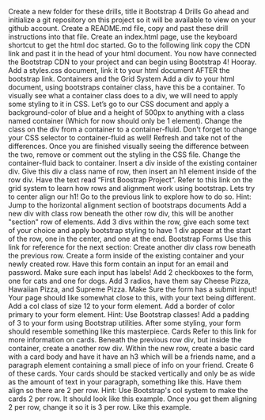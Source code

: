 Create a new folder for these drills, title it Bootstrap 4 Drills
Go ahead and initialize a git repository on this project so it will be available to view on your github account.
Create a README.md file, copy and past these drill instructions into that file.
Create an index.html page, use the keyboard shortcut to get the html doc started.
Go to the following link copy the CDN link and past it in the head of your html document.
You now have connected the Bootstrap CDN to your project and can begin using Bootstrap 4! Hooray.
Add a styles.css document, link it to your html document AFTER the bootstrap link.
Containers and the Grid System
Add a div to your html document, using bootstraps container class, have this be a container.
To visually see what a container class does to a div, we will need to apply some styling to it in CSS. Let’s go to our CSS document and apply a background-color of blue and a height of 500px to anything with a class named container (Which for now should only be 1 element).
Change the class on the div from a container to a container-fluid. Don't forget to change your CSS selector to container-fluid as well! Refresh and take not of the differences. Once you are finished visually seeing the difference between the two, remove or comment out the styling in the CSS file.
Change the container-fluid back to container.
Insert a div inside of the existing container div. Give this div a class name of row, then insert an h1 element inside of the row div. Have the text read “First Boostrap Project”.
Refer to this link on the grid system to learn how rows and alignment work using bootstrap.
Lets try to center align our h1! Go to the previous link to explore how to do so.
Hint: Jump to the horizontal alignment section of bootstraps documents
Add a new div with class row beneath the other row div, this will be another "section" row of elements. Add 3 divs within the row, give each some text of your choice and apply bootstrap styling to have 1 div appear at the start of the row, one in the center, and one at the end.
Bootstrap Forms
Use this link for reference for the next section:
Create another div class row beneath the previous row.
Create a form inside of the existing container and your newly created row.
Have this form contain an input for an email and password. Make sure each input has labels!
Add 2 checkboxes to the form, one for cats and one for dogs.
Add 3 radios, have them say Cheese Pizza, Hawaiian Pizza, and Supreme Pizza.
Make Sure the form has a submit input!
Your page should like somewhat close to this, with your text being different.
Add a col class of size 12 to your form element.
Add a border of color primary to your form element.
Hint: Use Bootstrap classes!
Add a padding of 3 to your form using Bootstrap utilities.
After some styling, your form should resemble something like this masterpiece.
Cards
Refer to this link for more information on cards.
Beneath the previous row div, but inside the container, create a another row div.
Within the new row, create a basic card with a card body and have it have an h3 which will be a friends name, and a paragraph element containing a small piece of info on your friend. Create 6 of these cards.
Your cards should be stacked vertically and only be as wide as the amount of text in your paragraph, something like this.
Have them align so there are 2 per row.
Hint: Use Bootstrap's col system to make the cards 2 per row.
It should look like this example.
Once you get them aligning 2 per row, change it so it is 3 per row.
Like this example.